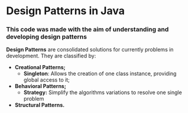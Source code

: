 # Design Patterns in Java

### This code was made with the aim of understanding and developing design patterns

**Design Patterns** are consolidated solutions for currently 
problems in development. They are classified by:
* **Creational Patterns;** 
  * **Singleton**: Allows the creation of one class instance, providing global access to it;
* **Behavioral Patterns;**
  * **Strategy:** Simplify the algorithms variations to resolve one single problem
* **Structural Patterns.**
